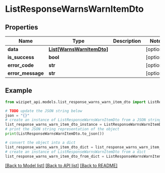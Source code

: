 # ListResponseWarnsWarnItemDto


## Properties

Name | Type | Description | Notes
------------ | ------------- | ------------- | -------------
**data** | [**List[WarnsWarnItemDto]**](WarnsWarnItemDto.md) |  | [optional] 
**is_success** | **bool** |  | [optional] 
**error_code** | **str** |  | [optional] 
**error_message** | **str** |  | [optional] 

## Example

```python
from wizipet_api.models.list_response_warns_warn_item_dto import ListResponseWarnsWarnItemDto

# TODO update the JSON string below
json = "{}"
# create an instance of ListResponseWarnsWarnItemDto from a JSON string
list_response_warns_warn_item_dto_instance = ListResponseWarnsWarnItemDto.from_json(json)
# print the JSON string representation of the object
print(ListResponseWarnsWarnItemDto.to_json())

# convert the object into a dict
list_response_warns_warn_item_dto_dict = list_response_warns_warn_item_dto_instance.to_dict()
# create an instance of ListResponseWarnsWarnItemDto from a dict
list_response_warns_warn_item_dto_from_dict = ListResponseWarnsWarnItemDto.from_dict(list_response_warns_warn_item_dto_dict)
```
[[Back to Model list]](../README.md#documentation-for-models) [[Back to API list]](../README.md#documentation-for-api-endpoints) [[Back to README]](../README.md)


